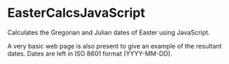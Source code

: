EasterCalcsJavaScript
=====================

Calculates the Gregorian and Julian dates of Easter using JavaScript.

A very basic web page is also present to give an example of the resultant dates. Dates are left in ISO 8601 format (YYYY-MM-DD).
